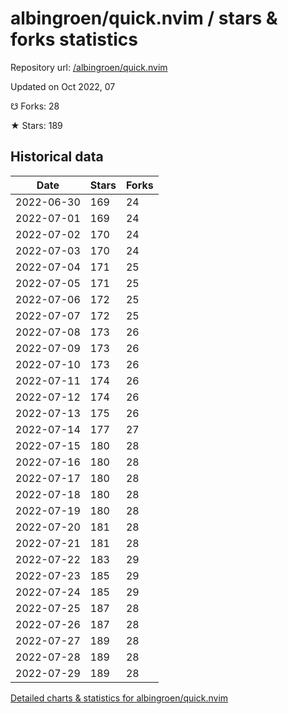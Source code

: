 # albingroen/quick.nvim / stars & forks statistics

Repository url: [/albingroen/quick.nvim](https://github.com/albingroen/quick.nvim)

Updated on Oct 2022, 07

☋ Forks: 28

★ Stars: 189

## Historical data
| Date | Stars | Forks |
|------|-------|-------|
| 2022-06-30 | 169 | 24 | 
| 2022-07-01 | 169 | 24 | 
| 2022-07-02 | 170 | 24 | 
| 2022-07-03 | 170 | 24 | 
| 2022-07-04 | 171 | 25 | 
| 2022-07-05 | 171 | 25 | 
| 2022-07-06 | 172 | 25 | 
| 2022-07-07 | 172 | 25 | 
| 2022-07-08 | 173 | 26 | 
| 2022-07-09 | 173 | 26 | 
| 2022-07-10 | 173 | 26 | 
| 2022-07-11 | 174 | 26 | 
| 2022-07-12 | 174 | 26 | 
| 2022-07-13 | 175 | 26 | 
| 2022-07-14 | 177 | 27 | 
| 2022-07-15 | 180 | 28 | 
| 2022-07-16 | 180 | 28 | 
| 2022-07-17 | 180 | 28 | 
| 2022-07-18 | 180 | 28 | 
| 2022-07-19 | 180 | 28 | 
| 2022-07-20 | 181 | 28 | 
| 2022-07-21 | 181 | 28 | 
| 2022-07-22 | 183 | 29 | 
| 2022-07-23 | 185 | 29 | 
| 2022-07-24 | 185 | 29 | 
| 2022-07-25 | 187 | 28 | 
| 2022-07-26 | 187 | 28 | 
| 2022-07-27 | 189 | 28 | 
| 2022-07-28 | 189 | 28 | 
| 2022-07-29 | 189 | 28 | 


[Detailed charts & statistics for albingroen/quick.nvim](https://reviewgithub.com/rep/albingroen/quick.nvim)
